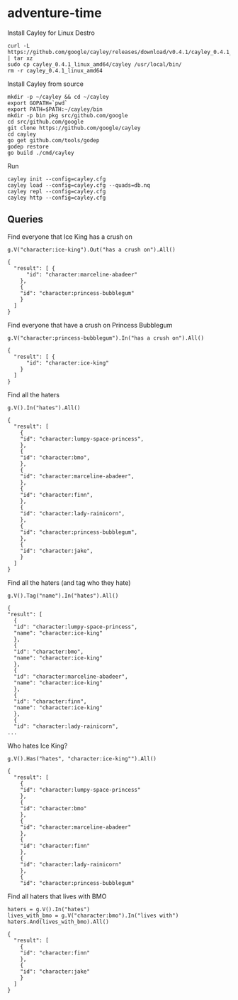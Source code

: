 # adventure-time

Install Cayley for Linux Destro

```
curl -L https://github.com/google/cayley/releases/download/v0.4.1/cayley_0.4.1_linux_amd64.tar.gz | tar xz
sudo cp cayley_0.4.1_linux_amd64/cayley /usr/local/bin/
rm -r cayley_0.4.1_linux_amd64
```


Install Cayley from source

```
mkdir -p ~/cayley && cd ~/cayley
export GOPATH=`pwd`
export PATH=$PATH:~/cayley/bin
mkdir -p bin pkg src/github.com/google
cd src/github.com/google
git clone https://github.com/google/cayley
cd cayley
go get github.com/tools/godep
godep restore
go build ./cmd/cayley
```

Run

```
cayley init --config=cayley.cfg
cayley load --config=cayley.cfg --quads=db.nq
cayley repl --config=cayley.cfg
cayley http --config=cayley.cfg
```

## Queries

Find everyone that Ice King has a crush on

```
g.V("character:ice-king").Out("has a crush on").All()

{
  "result": [ {
      "id": "character:marceline-abadeer"
    },
    {
    "id": "character:princess-bubblegum"
    }
  ]
}
```

Find everyone that have a crush on Princess Bubblegum

```
g.V("character:princess-bubblegum").In("has a crush on").All()

{
  "result": [ {
      "id": "character:ice-king"
    }
  ]
}
```

Find all the haters

```
g.V().In("hates").All()

{
  "result": [
    {
    "id": "character:lumpy-space-princess",
    },
    {
    "id": "character:bmo",
    },
    {
    "id": "character:marceline-abadeer",
    },
    {
    "id": "character:finn",
    },
    {
    "id": "character:lady-rainicorn",
    },
    {
    "id": "character:princess-bubblegum",
    },
    {
    "id": "character:jake",
    }
  ]
}
```

Find all the haters (and tag who they hate)

```
g.V().Tag("name").In("hates").All()

{
"result": [
  {
  "id": "character:lumpy-space-princess",
  "name": "character:ice-king"
  },
  {
  "id": "character:bmo",
  "name": "character:ice-king"
  },
  {
  "id": "character:marceline-abadeer",
  "name": "character:ice-king"
  },
  {
  "id": "character:finn",
  "name": "character:ice-king"
  },
  {
  "id": "character:lady-rainicorn",
...
```

Who hates Ice King?

```
g.V().Has("hates", "character:ice-king"").All()

{
  "result": [
    {
    "id": "character:lumpy-space-princess"
    },
    {
    "id": "character:bmo"
    },
    {
    "id": "character:marceline-abadeer"
    },
    {
    "id": "character:finn"
    },
    {
    "id": "character:lady-rainicorn"
    },
    {
    "id": "character:princess-bubblegum"
```

Find all haters that lives with BMO

```
haters = g.V().In("hates")
lives_with_bmo = g.V("character:bmo").In("lives with")
haters.And(lives_with_bmo).All()

{
  "result": [
    {
    "id": "character:finn"
    },
    {
    "id": "character:jake"
    }
  ]
}
```
